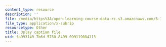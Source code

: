 ```yaml
---
content_type: resource
description: ''
file: /media/https%3A/open-learning-course-data-rc.s3.amazonaws.com/5-111sc-principles-of-chemical-science-fall-2014/fa9931497b6d57808499099119084113_r7MO11iMsOQ.vtt
file_type: application/x-subrip
resourcetype: Other
title: 3play caption file
uid: fa993149-7b6d-5780-8499-099119084113
---
```

